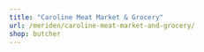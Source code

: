 ```yaml
---
title: "Caroline Meat Market & Grocery"
url: /meriden/caroline-meat-market-and-grocery/
shop: butcher
---
```

